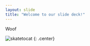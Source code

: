 ```yaml
---
layout: slide
title: "Welcome to our slide deck!"
---
```


Woof

![skatetocat](https://octodex.github.com/images/skatetocat.png)
{: .center}
